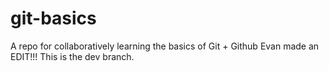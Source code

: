 # git-basics
A repo for collaboratively learning the basics of Git + Github
Evan made an EDIT!!! 
This is the dev branch.
